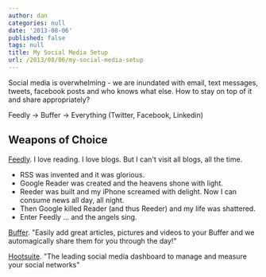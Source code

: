 ```yaml
---
author: dan
categories: null
date: '2013-08-06'
published: false
tags: null
title: My Social Media Setup
url: /2013/08/06/my-social-media-setup
---
```


Social media is overwhelming - we are inundated with email, text messages, tweets, facebook posts and who knows what else.  How to stay on top of it and share appropriately?
<!--more-->
Feedly -> Buffer -> Everything (Twitter, Facebook, Linkedin)

## Weapons of Choice

[Feedly][1]. I love reading.  I love blogs.  But I can't visit all blogs, all the time.
* RSS was invented and it was glorious.
* Google Reader was created and the heavens shone with light.
* Reeder was built and my iPhone screamed with delight.  Now I can consume news all day, all night.
* Then Google killed Reader (and thus Reeder) and my life was shattered.
* Enter Feedly ... and the angels sing.

[Buffer][2]. "Easily add great articles, pictures and videos to your Buffer and we automagically share them for you through the day!"

[Hootsuite][3]. "The leading social media dashboard to manage and measure your social networks"

[1]:http://feedly.com
[2]:http://bufferapp.com/
[3]:https://hootsuite.com/